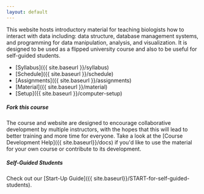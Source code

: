 ```yaml
---
layout: default
---
```


This website hosts introductory material for teaching biologists how to interact
with data including: data structure, database management systems, and
programming for data manipulation, analysis, and visualization. It is designed
to be used as a flipped university course and also to be useful for self-guided
students.

* [Syllabus]({{ site.baseurl }}/syllabus)
* [Schedule]({{ site.baseurl }}/schedule)
* [Assignments]({{ site.baseurl }}/assignments)
* [Material]({{ site.baseurl }}/material)
* [Setup]({{ site.baseurl }}/computer-setup)

##### Fork this course

The course and website are designed to encourage collaborative development by
multiple instructors, with the hopes that this will lead to better training and
more time for everyone. Take a look at the [Course Development Help]({{ site.baseurl}}/docs)
if you'd like to use the material for your own course or contribute to its
development.

##### Self-Guided Students

Check out our [Start-Up Guide]({{ site.baseurl}}/START-for-self-guided-students).
